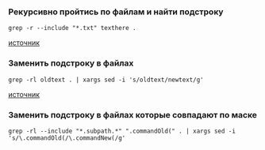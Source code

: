 ### Рекурсивно пройтись по файлам и найти подстроку
```
grep -r --include "*.txt" texthere .
```
[источник](https://stackoverflow.com/a/8684886/14857550)

### Заменить подстроку в файлах
```
grep -rl oldtext . | xargs sed -i 's/oldtext/newtext/g'
```
[источник](https://stackoverflow.com/a/22385837/14857550)

### Заменить подстроку в файлах которые совпадают по маске

```
grep -rl --include "*.subpath.*" ".commandOld(" . | xargs sed -i 's/\.commandOld(/\.commandNew(/g'
```
